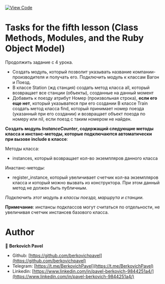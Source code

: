 [![View Code](https://img.shields.io/badge/View%20-Code-green)](https://github.com/berkovichpavel/ruby_course/tree/master/lesson_5)

# Tasks for the fifth lesson (Class Methods, Modules, and the Ruby Object Model)

Продолжить задание с 4 урока.

- Создать модуль, который позволит указывать название компании-производителя и получать его. Подключить модуль к классам Вагон и Поезд.
- В классе Station (жд станция) создать метод класса all, который возвращает все станции (объекты), созданные на данный момент
- Добавить к поезду атрибут Номер (произвольная строка), **если его еще нет**, который указыватеся при его создании
В классе Train создать метод класса find, который принимает номер поезда (указанный при его создании) и возвращает объект поезда по номеру или nil, если поезд с таким номером не найден.

**Создать модуль *InstanceCounter*, содержащий следующие методы класса и инстанс-методы, которые подключаются автоматически при вызове include в классе**:

Методы класса:
- instances, который возвращает кол-во экземпляров данного класса

Инастанс-методы:
- register_instance, который увеличивает счетчик кол-ва экземпляров класса и который можно вызвать из конструктора. При этом данный метод не должен быть публичным.

*Подключить этот модуль в классы поезда, маршрута и станции.*

**Примечание**: инстансы подклассов могут считаться по отдельности, не увеличивая счетчик инстансев базового класса. 


# Author 

👤 **Berkovich Pavel**

- Github: [https://github.com/berkovichpavel](https://github.com/berkovichpavel)
- Telegram: [https://t.me/BerkovichPavel](https://t.me/BerkovichPavel)
- Linkedin: [https://www.linkedin.com/in/pavel-berkovich-9844251a4/](https://www.linkedin.com/in/pavel-berkovich-9844251a4/)
